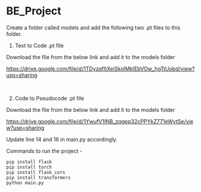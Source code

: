 # BE_Project

Create a folder called models and add the following two .pt files to this folder.

1. Text to Code .pt file   

Download the file from the below link and add it to the models folder

https://drive.google.com/file/d/1TDyzqfltXeiSkoIMkIEbVOw_hgTtUobd/view?usp=sharing

<br>

2. Code to Pseudocode .pt file   

Download the file from the below link and add it to the models folder

https://drive.google.com/file/d/1YwufV1lNB_zqgpp32cPPYkZ771eWytSe/view?usp=sharing

Update line 14 and 16 in main.py accordingly.

Commands to run the project - 

```
pip install flask
pip install torch
pip install flask_cors
pip install transformers
python main.py
```
